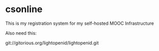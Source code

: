 csonline
========

This is my registration system for my self-hosted MOOC Infrastructure

Also need this:

git://gitorious.org/lightopenid/lightopenid.git

